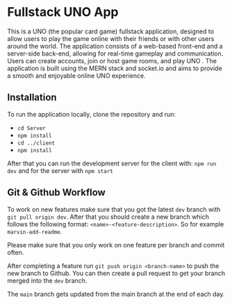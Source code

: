 # Fullstack UNO App

This is a UNO (the popular card game) fullstack application, designed to allow users to play the
game online with their friends or with other users around the world. The application consists of a
web-based front-end and a server-side back-end, allowing for real-time gameplay and communication.
Users can create accounts, join or host game rooms, and play UNO . The application is built using
the MERN stack and socket.io and aims to provide a smooth and enjoyable online UNO experience.

## Installation

To run the application locally, clone the repository and run:

-   `cd Server`
-   `npm install`
-   `cd ../client`
-   `npm install`

After that you can run the development server for the client with: `npm run dev` and for the server
with `npm start`

## Git & Github Workflow

To work on new features make sure that you got the latest `dev` branch with `git pull origin dev`.
After that you should create a new branch which follows the following format:
`<name>-<feature-description>`. So for example `marvin-add-readme`.

Please make sure that you only work on one feature per branch and commit often.

After completing a feature run `git push origin <branch-name>` to push the new branch to Github. You
can then create a pull request to get your branch merged into the `dev` branch.

The `main` branch gets updated from the main branch at the end of each day.
